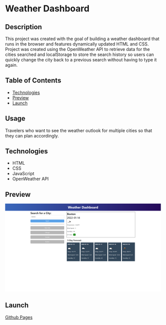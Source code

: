 # Weather Dashboard

  ## Description
  This project was created with the goal of building a weather dashboard that runs in the browser and features dynamically updated HTML and CSS. Project was created using the OpenWeather API to retrieve data for the cities searched and localStorage to store the search history so users can quickly change the city back to a previous search without having to type it again. 
  
  ## Table of Contents
  - [Technologies](#technologies)
  - [Preview](#preview)
  - [Launch](#launch)

  ## Usage
  Travelers who want to see the weather outlook for multiple cities so that they can plan accordingly.
  ## Technologies
  - HTML
  - CSS
  - JavaScript
  - OpenWeather API
  ## Preview
  ![Img](assets/images/preview.PNG)
  ## Launch
  [Github Pages](https://negronmarc.github.io/Weather-Dashboard/)
  

